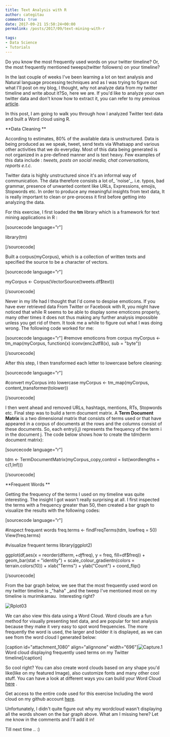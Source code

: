 ```yaml
---
title: Text Analysis with R
author: categitau
comments: true
date: 2017-09-21 15:50:24+00:00
permalink: /posts/2017/09/text-mining-with-r

tags:
- Data Science
- Tutorials
---
```


Do you know the most frequently used words on your twitter timeline? Or, the most frequently mentioned tweeps(twitter followers) on your timeline?<!-- more -->

In the last couple of weeks I've been learning a lot on text analysis and Natural language processing techniques and as I was trying to figure out what I'll post on my blog, I thought, why not analyze data from my twitter timeline and write about it?So, here we are. If you'd like to analyze your own twitter data and don't know how to extract it, you can refer to my previous [article](https://categitau.wordpress.com/2017/08/30/twitter-data-mining-101-using-r/).

In this post, I am going to walk you through how I analyzed Twitter text data and built a Word cloud using R.

**Data Cleaning
**

According to estimates, 80% of the available data is unstructured. Data is being produced as we speak, tweet, send texts via Whatsapp and various other activities that we do everyday. Most of this data being generated is not organized in a pre-defined manner and is text heavy. Few examples of this data include : _tweets, posts on social media, chat conversations, reports e.t.c._

Twitter data is highly unstructured since it's an informal way of communication. The data therefore consists a lot of_ 'noise'_. i.e. typos, bad grammar, presence of unwanted content like URLs, Expressions, emojis, Stopwords etc. In order to produce any meaningful insights from text data, It is really important to clean or pre-process it first before getting into analyzing the data.

For this exercise, I first loaded the **tm** library which is a framework for text mining applications in R :

[sourcecode language="r"]

library(tm)

[/sourcecode]

Built a corpus(myCorpus), which is a collection of written texts and specified the source to be a character of vectors.

[sourcecode language="r"]

myCorpus <- Corpus(VectorSource(tweets.df$text))

[/sourcecode]

Never in my life had I thought that I'd come to despise emoticons. If you have ever retrieved data From Twitter or Facebook with R, you might have noticed that while R seems to be able to display some emoticons properly, many other times it does not thus making any further analysis impossible unless you get rid of them. It took me a while to figure out what I was doing wrong. The following code worked for me:

[sourcecode language="r"]
#remove emoticons from corpus
myCorpus <-  tm_map(myCorpus, function(x) iconv(enc2utf8(x), sub = "byte"))

[/sourcecode]

After this step, I then transformed each letter to lowercase before cleaning:

[sourcecode language="r"]

#convert myCorpus into lowercase
myCorpus <- tm_map(myCorpus, content_transformer(tolower))

[/sourcecode]

I then went ahead and removed URLs, hashtags, mentions, RTs, Stopwords etc. Final step was to build a term document matrix. A **Term Document Matrix** is a two dimensional matrix that consists of terms used or that have appeared in a corpus of documents at the rows and the columns consist of these documents. So, each entry(i,j) represents the frequency of the term i in the document j. The code below shows how to create the tdm(term document matrix):

[sourcecode language="r"]

tdm <- TermDocumentMatrix(myCorpus_copy,control = list(wordlengths = c(1,Inf)))

[/sourcecode]



**Frequent Words
**

Getting the frequency of the terms I used on my timeline was quite interesting. The insight I got wasn't really surprising at all. I first inspected the terms with a frequency greater than 50, then created a bar graph to visualize the results with the following codes:

[sourcecode language="r"]

#inspect frequent words
freq.terms <- findFreqTerms(tdm, lowfreq = 50)
View(freq.terms)

#visualize frequent terms
library(ggplot2)

ggplot(df,aes(x = reorder(df$term, +df$freq), y = freq, fill=df$freq)) + geom_bar(stat = "identity") +
scale_colour_gradientn(colors = terrain.colors(10)) + xlab("Terms") + ylab("Count") + coord_flip()

[/sourcecode]

From the bar graph below, we see that the most frequently used word on my twitter timeline is _"haha" _and the tweep I've mentioned most on my timeline is murimikamau.  Interesting right?

![Rplot03](http://categitau.com/wp-content/uploads/2017/09/rplot03.png)

We can also view this data using a Word Cloud. Word clouds are a fun method for visually presenting text data, and are popular for text analysis because they make it very easy to spot word frequencies. The more frequently the word is used, the larger and bolder it is displayed, as we can see from the word cloud I generated below:

[caption id="attachment_1080" align="alignnone" width="696"]![Capture.1](http://categitau.com/wp-content/uploads/2017/09/capture-11.png) Word cloud displaying frequently used terms on my Twitter timeline[/caption]

So cool right? You can also create word clouds based on any shape you'd like(like on my featured Image), also customize fonts and many other cool stuff. You can have a look at different ways you can build your Word Cloud [here](https://cran.r-project.org/web/packages/wordcloud2/vignettes/wordcloud.html) .

Get access to the entire code used for this exercise Including the word cloud on my github account [here](https://gist.github.com/CateGitau/05e6ff80b2a3aaa58236067811cee44e).

Unfortunately, I didn't quite figure out why my wordcloud wasn't displaying all the words shown on the bar graph above. What am I missing here? Let me know in the comments and I'll add it in!

Till next time .. :)
